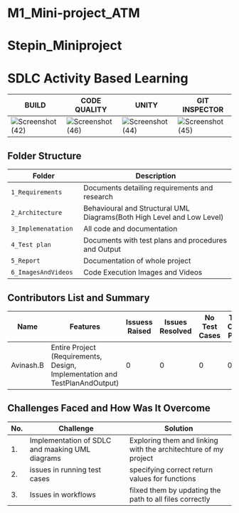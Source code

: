 # M1_Mini-project_ATM
# Stepin_Miniproject

# SDLC Activity Based Learning
BUILD   |    CODE QUALITY     |   UNITY   | GIT INSPECTOR    
----------|-------------------|-----------|-----------------
![Screenshot (42)](https://user-images.githubusercontent.com/101548454/160989679-e6cc4538-ad37-4c93-86de-52ce591bee13.png)|![Screenshot (46)](https://user-images.githubusercontent.com/101548454/160991969-c5bee863-d3c8-40ca-97cc-69180e15030c.png)|![Screenshot (44)](https://user-images.githubusercontent.com/101548454/160989713-3d69bb81-f89d-4dbe-8024-14b600bac1f1.png)|![Screenshot (45)](https://user-images.githubusercontent.com/101548454/160989740-878d2fe0-67e6-488a-a933-a683c8da63eb.png)


## Folder Structure
Folder                   | Description
-------------------------| -----------------------------------------
`1_Requirements`         | Documents detailing requirements and research
`2_Architecture     `         | Behavioural and Structural UML Diagrams(Both High Level and Low Level)
`3_Implemenatation `     | All code and documentation
`4_Test plan     `       | Documents with test plans and procedures and Output
`5_Report`               | Documentation of whole project
`6_ImagesAndVideos`      | Code Execution Images and Videos

## Contributors List and Summary
  Name               |    Features    | Issuess Raised |Issues Resolved|No Test Cases|Test Case Pass
---------------------|----------------|----------------|---------------|-------------|--------------
Avinash.B   | Entire Project (Requirements, Design, Implementation and TestPlanAndOutput)  | 0        |0  | 0 | 0    
  
## Challenges Faced and How Was It Overcome
| No. | Challenge | Solution
|-----|-----------|--------
|1. | Implementation of SDLC and maaking UML diagrams | Exploring them and linking with the architechture of my project 
|2. | issues in running test cases | specifying correct return values for functions
|3. | Issues in workflows | filxed them by updating the path to all files correctly

